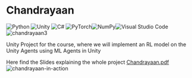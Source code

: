 # Chandrayaan
![Python](https://img.shields.io/badge/python-3670A0?style=for-the-badge&logo=python&logoColor=ffdd54) ![Unity](https://img.shields.io/badge/unity-%23000000.svg?style=for-the-badge&logo=unity&logoColor=white) ![C#](https://img.shields.io/badge/c%23-%23239120.svg?style=for-the-badge&logo=csharp&logoColor=white) ![PyTorch](https://img.shields.io/badge/PyTorch-%23EE4C2C.svg?style=for-the-badge&logo=PyTorch&logoColor=white)![NumPy](https://img.shields.io/badge/numpy-%23013243.svg?style=for-the-badge&logo=numpy&logoColor=white)![Visual Studio Code](https://img.shields.io/badge/Visual%20Studio%20Code-0078d7.svg?style=for-the-badge&logo=visual-studio-code&logoColor=white)
 ![chandrayaan3](https://github.com/user-attachments/assets/6458ba07-c581-4b04-ad3e-28407281f569)

Unity Project for the course, where we will implement an RL model on the Unity Agents using ML Agents in Unity

Here find the Slides explaining the whole project
[Chandrayaan.pdf](https://github.com/user-attachments/files/18659755/Chandrayaan.pdf)
![chandrayaan-in-action](https://github.com/user-attachments/assets/e314695a-6674-4084-8d15-e1a9eced2de8)
